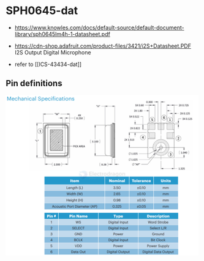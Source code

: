 
# SPH0645-dat

- https://www.knowles.com/docs/default-source/default-document-library/sph0645lm4h-1-datasheet.pdf

- https://cdn-shop.adafruit.com/product-files/3421/i2S+Datasheet.PDF
I2S Output Digital Microphone

- refer to [[ICS-43434-dat]]

## Pin definitions 

![](2025-04-02-15-09-07.png)
